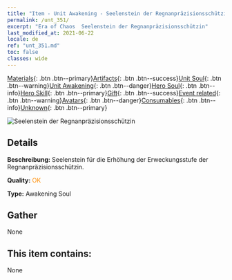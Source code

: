 ```yaml
---
title: "Item - Unit Awakening - Seelenstein der Regnanpräzisionsschützin"
permalink: /unt_351/
excerpt: "Era of Chaos  Seelenstein der Regnanpräzisionsschützin"
last_modified_at: 2021-06-22
locale: de
ref: "unt_351.md"
toc: false
classes: wide
---
```

 [Materials](/ItemsDE/){: .btn .btn--primary}[Artifacts](/ItemsDE/Artifacts/){: .btn .btn--success}[Unit Soul](/ItemsDE/UnitSoul/){: .btn .btn--warning}[Unit Awakening](/ItemsDE/UnitAwakening/){: .btn .btn--danger}[Hero Soul](/ItemsDE/HeroSoul/){: .btn .btn--info}[Hero Skill](/ItemsDE/HeroSkill/){: .btn .btn--primary}[Gift](/ItemsDE/Gift/){: .btn .btn--success}[Event related](/ItemsDE/Events/){: .btn .btn--warning}[Avatars](/ItemsDE/Avatars/){: .btn .btn--danger}[Consumables](/ItemsDE/Consumables/){: .btn .btn--info}[Unknown](/ItemsDE/Unknown/){: .btn .btn--primary}

 ![Seelenstein der Regnanpräzisionsschützin](/images/u/tia_baozang.jpg)

## Details
 **Beschreibung:** Seelenstein für die Erhöhung der Erweckungsstufe der Regnanpräzisionsschützin.

 **Quality:** <span style="color: #FF8C00">OK</span>

 **Type:** Awakening Soul

## Gather

  None

## This item contains:

  None

